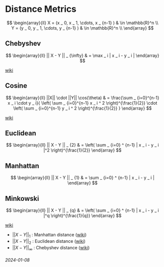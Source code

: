 Distance Metrics
===

$$
\begin{array}{ll}
 X = (x _ 0, x _ 1, \cdots, x _ {n-1} ) & \in \mathbb{R}^n \\
 Y = (y _ 0, y _ 1, \cdots, y _ {n-1} ) & \in \mathbb{R}^n \\
\end{array}
$$

Chebyshev
---

$$
\begin{array}{ll}
|| X - Y || _ {\infty} & = \max _ i | x _ i - y _ i |
\end{array}
$$

[wiki](https://en.wikipedia.org/wiki/Chebyshev_distance)


Cosine
---

$$
\begin{array}{ll}
||X|| \cdot ||Y|| \cos(\theta) & = \frac{\sum _ {i=0}^{n-1} x _ i \cdot y _ i}{ \left( \sum _ {i=0}^{n-1} x _ i ^ 2 \right)^{\frac{1}{2}} \cdot 
  \left( \sum _ {i=0}^{n-1} y _ i ^ 2 \right)^{\frac{1}{2}} }
\end{array}
$$

[wiki](https://en.wikipedia.org/wiki/Cosine_similarity)

Euclidean
---

$$
\begin{array}{ll}
|| X - Y || _ {2} & = \left( \sum _ {i=0} ^ {n-1} | x _ i - y _ i |^2 \right)^{\frac{1}{2}}
\end{array}
$$

Manhattan
---

$$
\begin{array}{ll}
|| X - Y || _ {1} & = \sum _ {i=0} ^ {n-1} | x _ i - y _ i |
\end{array}
$$


Minkowski
---

$$
\begin{array}{ll}
|| X - Y || _ {q} & = \left( \sum _ {i=0} ^ {n-1} | x _ i - y _ i |^q \right)^{\frac{1}{q}}
\end{array}
$$

[wiki](https://en.wikipedia.org/wiki/Minkowski_distance)

* $|| X - Y || _ 1$ : Manhattan distance ([wiki](https://en.wikipedia.org/wiki/Taxicab_geometry))
* $|| X - Y || _ 2$ : Euclidean distance ([wiki](https://en.wikipedia.org/wiki/Euclidean_distance))
* $|| X - Y || _ {\infty}$ : Chebyshev distance ([wiki](https://en.wikipedia.org/wiki/Chebyshev_distance))


###### 2024-01-08
